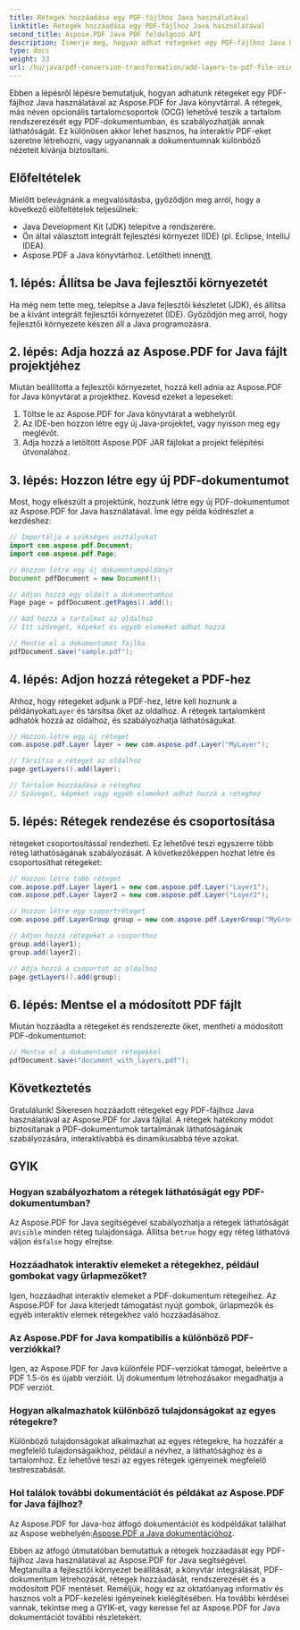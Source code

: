 ```yaml
---
title: Rétegek hozzáadása egy PDF-fájlhoz Java használatával
linktitle: Rétegek hozzáadása egy PDF-fájlhoz Java használatával
second_title: Aspose.PDF Java PDF feldolgozó API
description: Ismerje meg, hogyan adhat rétegeket egy PDF-fájlhoz Java használatával az Aspose.PDF for Java segítségével. Ez a lépésenkénti útmutató forráskódot tartalmaz, és könnyedén lefedi a PDF-kezelést.
type: docs
weight: 33
url: /hu/java/pdf-conversion-transformation/add-layers-to-pdf-file-using-java/
---
```

Ebben a lépésről lépésre bemutatjuk, hogyan adhatunk rétegeket egy PDF-fájlhoz Java használatával az Aspose.PDF for Java könyvtárral. A rétegek, más néven opcionális tartalomcsoportok (OCG) lehetővé teszik a tartalom rendszerezését egy PDF-dokumentumban, és szabályozhatják annak láthatóságát. Ez különösen akkor lehet hasznos, ha interaktív PDF-eket szeretne létrehozni, vagy ugyanannak a dokumentumnak különböző nézeteit kívánja biztosítani.

## Előfeltételek
Mielőtt belevágnánk a megvalósításba, győződjön meg arról, hogy a következő előfeltételek teljesülnek:

- Java Development Kit (JDK) telepítve a rendszerére.
- Ön által választott integrált fejlesztési környezet (IDE) (pl. Eclipse, IntelliJ IDEA).
-  Aspose.PDF a Java könyvtárhoz. Letöltheti innen[itt](https://releases.aspose.com/pdf/java/).

## 1. lépés: Állítsa be Java fejlesztői környezetét
Ha még nem tette meg, telepítse a Java fejlesztői készletet (JDK), és állítsa be a kívánt integrált fejlesztői környezetet (IDE). Győződjön meg arról, hogy fejlesztői környezete készen áll a Java programozásra.

## 2. lépés: Adja hozzá az Aspose.PDF for Java fájlt projektjéhez
Miután beállította a fejlesztői környezetet, hozzá kell adnia az Aspose.PDF for Java könyvtárat a projekthez. Kovesd ezeket a lepeseket:

1. Töltse le az Aspose.PDF for Java könyvtárat a webhelyről.
2. Az IDE-ben hozzon létre egy új Java-projektet, vagy nyisson meg egy meglévőt.
3. Adja hozzá a letöltött Aspose.PDF JAR fájlokat a projekt felépítési útvonalához.

## 3. lépés: Hozzon létre egy új PDF-dokumentumot
Most, hogy elkészült a projektünk, hozzunk létre egy új PDF-dokumentumot az Aspose.PDF for Java használatával. Íme egy példa kódrészlet a kezdéshez:

```java
// Importálja a szükséges osztályokat
import com.aspose.pdf.Document;
import com.aspose.pdf.Page;

// Hozzon létre egy új dokumentumpéldányt
Document pdfDocument = new Document();

// Adjon hozzá egy oldalt a dokumentumhoz
Page page = pdfDocument.getPages().add();

// Add hozzá a tartalmat az oldalhoz
// Itt szöveget, képeket és egyéb elemeket adhat hozzá

// Mentse el a dokumentumot fájlba
pdfDocument.save("sample.pdf");
```

## 4. lépés: Adjon hozzá rétegeket a PDF-hez
 Ahhoz, hogy rétegeket adjunk a PDF-hez, létre kell hoznunk a példányokat`Layer` és társítsa őket az oldalhoz. A rétegek tartalomként adhatók hozzá az oldalhoz, és szabályozhatja láthatóságukat.

```java
// Hozzon létre egy új réteget
com.aspose.pdf.Layer layer = new com.aspose.pdf.Layer("MyLayer");

// Társítsa a réteget az oldalhoz
page.getLayers().add(layer);

// Tartalom hozzáadása a réteghez
// Szöveget, képeket vagy egyéb elemeket adhat hozzá a réteghez
```

## 5. lépés: Rétegek rendezése és csoportosítása
rétegeket csoportosítással rendezheti. Ez lehetővé teszi egyszerre több réteg láthatóságának szabályozását. A következőképpen hozhat létre és csoportosíthat rétegeket:

```java
// Hozzon létre több réteget
com.aspose.pdf.Layer layer1 = new com.aspose.pdf.Layer("Layer1");
com.aspose.pdf.Layer layer2 = new com.aspose.pdf.Layer("Layer2");

// Hozzon létre egy csoportréteget
com.aspose.pdf.LayerGroup group = new com.aspose.pdf.LayerGroup("MyGroup");

// Adjon hozzá rétegeket a csoporthoz
group.add(layer1);
group.add(layer2);

// Adja hozzá a csoportot az oldalhoz
page.getLayers().add(group);
```

## 6. lépés: Mentse el a módosított PDF fájlt
Miután hozzáadta a rétegeket és rendszerezte őket, mentheti a módosított PDF-dokumentumot:

```java
// Mentse el a dokumentumot rétegekkel
pdfDocument.save("document_with_layers.pdf");
```

## Következtetés
Gratulálunk! Sikeresen hozzáadott rétegeket egy PDF-fájlhoz Java használatával az Aspose.PDF for Java fájllal. A rétegek hatékony módot biztosítanak a PDF-dokumentumok tartalmának láthatóságának szabályozására, interaktívabbá és dinamikusabbá téve azokat.

## GYIK

### Hogyan szabályozhatom a rétegek láthatóságát egy PDF-dokumentumban?
 Az Aspose.PDF for Java segítségével szabályozhatja a rétegek láthatóságát a`Visible` minden réteg tulajdonsága. Állítsa be`true` hogy egy réteg láthatóvá váljon és`false` hogy elrejtse.

### Hozzáadhatok interaktív elemeket a rétegekhez, például gombokat vagy űrlapmezőket?
Igen, hozzáadhat interaktív elemeket a PDF-dokumentum rétegeihez. Az Aspose.PDF for Java kiterjedt támogatást nyújt gombok, űrlapmezők és egyéb interaktív elemek rétegekhez való hozzáadásához.

### Az Aspose.PDF for Java kompatibilis a különböző PDF-verziókkal?
Igen, az Aspose.PDF for Java különféle PDF-verziókat támogat, beleértve a PDF 1.5-ös és újabb verzióit. Új dokumentum létrehozásakor megadhatja a PDF verziót.

### Hogyan alkalmazhatok különböző tulajdonságokat az egyes rétegekre?
Különböző tulajdonságokat alkalmazhat az egyes rétegekre, ha hozzáfér a megfelelő tulajdonságaikhoz, például a névhez, a láthatósághoz és a tartalomhoz. Ez lehetővé teszi az egyes rétegek igényeinek megfelelő testreszabását.

### Hol találok további dokumentációt és példákat az Aspose.PDF for Java fájlhoz?
 Az Aspose.PDF for Java-hoz átfogó dokumentációt és kódpéldákat találhat az Aspose webhelyén:[Aspose.PDF a Java dokumentációhoz](https://reference.aspose.com/pdf/java/).


Ebben az átfogó útmutatóban bemutattuk a rétegek hozzáadását egy PDF-fájlhoz Java használatával az Aspose.PDF for Java segítségével. Megtanulta a fejlesztői környezet beállítását, a könyvtár integrálását, PDF-dokumentum létrehozását, rétegek hozzáadását, rendszerezését és a módosított PDF mentését. Reméljük, hogy ez az oktatóanyag informatív és hasznos volt a PDF-kezelési igényeinek kielégítésében. Ha további kérdései vannak, tekintse meg a GYIK-et, vagy keresse fel az Aspose.PDF for Java dokumentációt további részletekért.